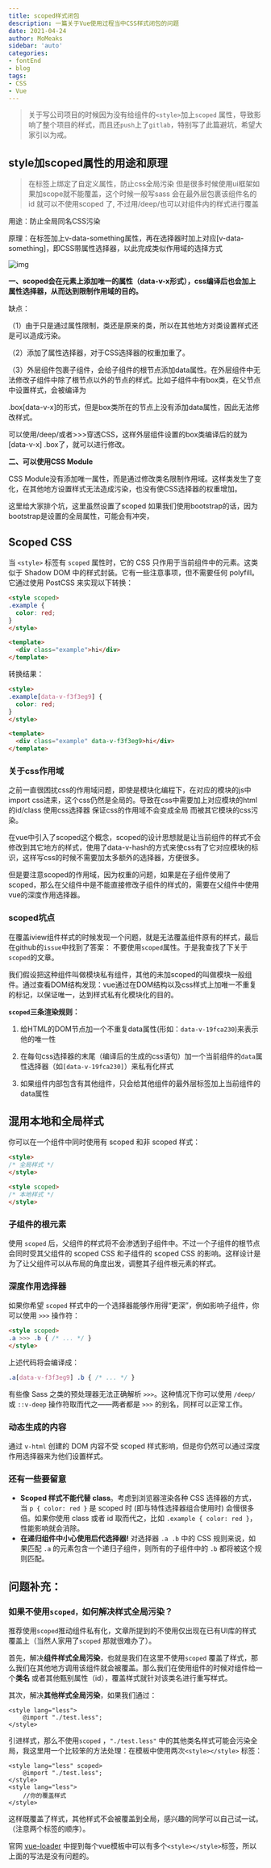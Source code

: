 ```yaml
---
title: scoped样式闭包
description: 一篇关于Vue使用过程当中CSS样式闭包的问题
date: 2021-04-24
author: MoMeaks
sidebar: 'auto'
categories:
- fontEnd
- blog
tags:
- CSS
- Vue
---
```


> 关于写公司项目的时候因为没有给组件的`<style>`加上`scoped` 属性，导致影响了整个项目的样式，而且还`push`上了`gitlab`，特别写了此篇避坑，希望大家引以为戒。

## style加scoped属性的用途和原理

> 在标签上绑定了自定义属性，防止css全局污染
> 但是很多时候使用ui框架如果加scope就不能覆盖，这个时候一般写sass 会在最外层包裹该组件名的id 就可以不使用scoped 了, 不过用/deep/也可以对组件内的样式进行覆盖

用途：防止全局同名CSS污染

原理：在标签加上v-data-something属性，再在选择器时加上对应[v-data-something]，即CSS带属性选择器，以此完成类似作用域的选择方式

![img](https://pic2.zhimg.com/80/v2-75d8c9a12c8b3049677f09fdf72a14dd_720w.png)

**一、scoped会在元素上添加唯一的属性（data-v-x形式），css编译后也会加上属性选择器，从而达到限制作用域的目的。**

缺点：

（1）由于只是通过属性限制，类还是原来的类，所以在其他地方对类设置样式还是可以造成污染。

（2）添加了属性选择器，对于CSS选择器的权重加重了。

（3）外层组件包裹子组件，会给子组件的根节点添加data属性。在外层组件中无法修改子组件中除了根节点以外的节点的样式。比如子组件中有box类，在父节点中设置样式，会被编译为

.box[data-v-x]的形式，但是box类所在的节点上没有添加data属性，因此无法修改样式。

可以使用/deep/或者>>>穿透CSS，这样外层组件设置的box类编译后的就为[data-v-x] .box了，就可以进行修改。

**二、可以使用CSS Module**

CSS Module没有添加唯一属性，而是通过修改类名限制作用域。这样类发生了变化，在其他地方设置样式无法造成污染，也没有使CSS选择器的权重增加。

这里给大家排个坑，这里虽然设置了scoped 如果我们使用bootstrap的话，因为bootstrap是设置的全局属性，可能会有冲突，

## Scoped CSS

当 `<style>` 标签有 `scoped` 属性时，它的 CSS 只作用于当前组件中的元素。这类似于 Shadow DOM 中的样式封装。它有一些注意事项，但不需要任何 polyfill。它通过使用 PostCSS 来实现以下转换：

```html
<style scoped>
.example {
  color: red;
}
</style>

<template>
  <div class="example">hi</div>
</template>
```

转换结果：

```html
<style>
.example[data-v-f3f3eg9] {
  color: red;
}
</style>

<template>
  <div class="example" data-v-f3f3eg9>hi</div>
</template>
```

### 关于css作用域

之前一直很困扰css的作用域问题，即使是模块化编程下，在对应的模块的js中import css进来，这个css仍然是全局的。导致在css中需要加上对应模块的html的id/class 使用css选择器 保证css的作用域不会变成全局 而被其它模块的css污染。

在vue中引入了scoped这个概念，scoped的设计思想就是让当前组件的样式不会修改到其它地方的样式，使用了data-v-hash的方式来使css有了它对应模块的标识，这样写css的时候不需要加太多额外的选择器，方便很多。

但是要注意scoped的作用域，因为权重的问题，如果是在子组件使用了scoped，那么在父组件中是不能直接修改子组件的样式的，需要在父组件中使用vue的深度作用选择器。

### scoped坑点

在覆盖iview组件样式的时候发现一个问题，就是无法覆盖组件原有的样式，最后在github的`issue`中找到了答案： 不要使用`scoped`属性。于是我查找了下关于`scoped`的文章。

我们假设把这种组件叫做模块私有组件，其他的未加scoped的叫做模块一般组件。通过查看DOM结构发现：vue通过在DOM结构以及css样式上加唯一不重复的标记，以保证唯一，达到样式私有化模块化的目的。

**`scoped`三条渲染规则：**

1. 给HTML的DOM节点加一个不重复data属性(形如：`data-v-19fca230`)来表示他的唯一性

2. 在每句css选择器的末尾（编译后的生成的css语句）加一个当前组件的`data`属性选择器（如`[data-v-19fca230]`）来私有化样式

3. 如果组件内部包含有其他组件，只会给其他组件的最外层标签加上当前组件的data属性

## 混用本地和全局样式

你可以在一个组件中同时使用有 scoped 和非 scoped 样式：

```html
<style>
/* 全局样式 */
</style>

<style scoped>
/* 本地样式 */
</style>
```

### 子组件的根元素

使用 `scoped` 后，父组件的样式将不会渗透到子组件中。不过一个子组件的根节点会同时受其父组件的 scoped CSS 和子组件的 scoped CSS 的影响。这样设计是为了让父组件可以从布局的角度出发，调整其子组件根元素的样式。

### 深度作用选择器

如果你希望 `scoped` 样式中的一个选择器能够作用得“更深”，例如影响子组件，你可以使用 `>>>` 操作符：

```html
<style scoped>
.a >>> .b { /* ... */ }
</style>
```

上述代码将会编译成：

```css
.a[data-v-f3f3eg9] .b { /* ... */ }
```

有些像 Sass 之类的预处理器无法正确解析 `>>>`。这种情况下你可以使用 `/deep/` 或 `::v-deep` 操作符取而代之——两者都是 `>>>` 的别名，同样可以正常工作。

### 动态生成的内容

通过 `v-html` 创建的 DOM 内容不受 scoped 样式影响，但是你仍然可以通过深度作用选择器来为他们设置样式。

### 还有一些要留意

- **Scoped 样式不能代替 class**。考虑到浏览器渲染各种 CSS 选择器的方式，当 `p { color: red }` 是 scoped 时 (即与特性选择器组合使用时) 会慢很多倍。如果你使用 class 或者 id 取而代之，比如 `.example { color: red }`，性能影响就会消除。
- **在递归组件中小心使用后代选择器!** 对选择器 `.a .b` 中的 CSS 规则来说，如果匹配 `.a` 的元素包含一个递归子组件，则所有的子组件中的 `.b` 都将被这个规则匹配。

## **问题补充：**

### 如果不使用`scoped，`如何解决样式全局污染？

推荐使用`scoped`推动组件私有化，文章所提到的不使用仅出现在已有UI库的样式覆盖上（当然人家用了`scoped` 那就很难办了）。

首先，解决**组件样式全局污染**，也就是我们在这里不使用`scoped` 覆盖了样式，那么我们在其他地方调用该组件就会被覆盖。那么我们在使用组件的时候对组件给一个**类名** 或者其他甄别属性（id），覆盖样式就针对该类名进行重写样式。

其次，解决**其他样式全局污染**，如果我们通过：

```vue
<style lang="less">
    @import "./test.less";
</style>
```

引进样式，那么不使用`scoped` ，`"./test.less"` 中的其他类名样式可能会污染全局，我这里用一个比较笨的方法处理：在模板中使用两次`<style></style>` 标签：

```vue
<style lang="less" scoped>
    @import "./test.less";
</style>
<style lang="less">
    //你的覆盖样式
</style>
```

这样既覆盖了样式，其他样式不会被覆盖到全局，感兴趣的同学可以自己试一试。（注意两个标签的顺序）。

官网 [vue-loader](https://vue-loader.vuejs.org/zh/guide/scoped-css.html) 中提到每个vue模板中可以有多个`<style></style>`标签，所以上面的写法是没有问题的。
